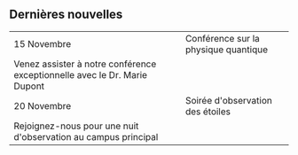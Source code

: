 ## Dernières nouvelles
|   |   |
|---|---|
| 15 Novembre | Conférence sur la physique quantique |
| Venez assister à notre conférence exceptionnelle avec le Dr. Marie Dupont | 
| 20 Novembre | Soirée d'observation des étoiles |
| Rejoignez-nous pour une nuit d'observation au campus principal |
